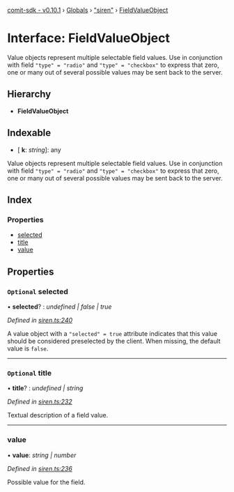 [comit-sdk - v0.10.1](../README.md) › [Globals](../globals.md) › ["siren"](../modules/_siren_.md) › [FieldValueObject](_siren_.fieldvalueobject.md)

# Interface: FieldValueObject

Value objects represent multiple selectable field values. Use in conjunction with field `"type" = "radio"` and `"type" = "checkbox"` to express that zero, one or many out of several possible values may be sent back to the server.

## Hierarchy

* **FieldValueObject**

## Indexable

* \[ **k**: *string*\]: any

Value objects represent multiple selectable field values. Use in conjunction with field `"type" = "radio"` and `"type" = "checkbox"` to express that zero, one or many out of several possible values may be sent back to the server.

## Index

### Properties

* [selected](_siren_.fieldvalueobject.md#optional-selected)
* [title](_siren_.fieldvalueobject.md#optional-title)
* [value](_siren_.fieldvalueobject.md#value)

## Properties

### `Optional` selected

• **selected**? : *undefined | false | true*

*Defined in [siren.ts:240](https://github.com/comit-network/comit-js-sdk/blob/68ef370/src/siren.ts#L240)*

A value object with a `"selected" = true` attribute indicates that this value should be considered preselected by the client. When missing, the default value is `false`.

___

### `Optional` title

• **title**? : *undefined | string*

*Defined in [siren.ts:232](https://github.com/comit-network/comit-js-sdk/blob/68ef370/src/siren.ts#L232)*

Textual description of a field value.

___

###  value

• **value**: *string | number*

*Defined in [siren.ts:236](https://github.com/comit-network/comit-js-sdk/blob/68ef370/src/siren.ts#L236)*

Possible value for the field.
